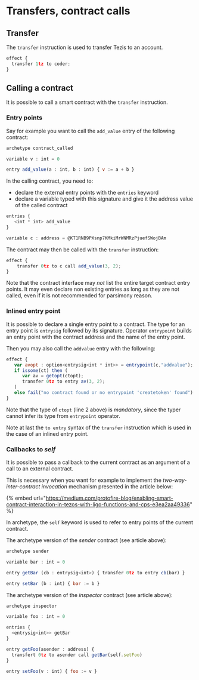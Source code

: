 # Transfers, contract calls

## Transfer

The `transfer` instruction is used to transfer Tezis to an account.

```javascript
effect {
  transfer 1tz to coder;
}
```

## Calling a contract

It is possible to call a smart contract with the `transfer` instruction.

### Entry points

Say for example you want to call the `add_value` entry of the following contract: 

```javascript
archetype contract_called

variable v : int = 0

entry add_value(a : int, b : int) { v := a + b }
```

In the calling contract, you need to:

* declare the external entry points with the `entries` keyword
* declare a variable typed with this signature and give it the address value of the called contract 

```javascript
entries {
   <int * int> add_value
}

variable c : address = @KT1RNB9PXsnp7KMkiMrWNMRzPjuefSWojBAm
```

The contract may then be called with the `transfer` instruction:

```javascript
effect {
    transfer 0tz to c call add_value(3, 2);
}
```

Note that the contract interface may _not_ list the entire target contract entry points. It may even declare non existing entries as long as they are not called, even if it is not recommended for parsimony reason.

### Inlined entry point

It is possible to declare a single entry point to a contract. The type for an entry point is `entrysig` followed by its signature. Operator `entrypoint` builds an entry point with the contract address and the name of the entry point.

Then you may also call the `addvalue` entry with the following:

```javascript
effect {
   var avopt : option<entrysig<int * int>> = entrypoint(c,"addvalue");
   if issome(ct) then (
      var av = getopt(ctopt);
      transfer 0tz to entry av(3, 2);
   )
   else fail("no contract found or no entrypoint 'createtoken' found")
}
```

Note that the type of `ctopt` \(line 2 above\) is _mandatory_, since the typer cannot infer its type from `entrypoint` operator. 

Note at last the `to entry` syntax of the `transfer` instruction which is used in the case of an inlined entry point.

### Callbacks to _self_

It is possible to pass a callback to the current contract as an argument of a call to an external contract. 

This is necessary when you want for example to implement the _two-way-inter-contract_ _invocation_ mechanism presented in the article below:

{% embed url="https://medium.com/protofire-blog/enabling-smart-contract-interaction-in-tezos-with-ligo-functions-and-cps-e3ea2aa49336" %}

In archetype, the `self` keyword is used to refer to entry points of the current contract.

The archetype version of the _sender_ contract \(see article above\):

```javascript
archetype sender

variable bar : int = 0

entry getBar (cb : entrysig<int>) { transfer 0tz to entry cb(bar) }

entry setBar (b : int) { bar := b }
```

The archetype version of the _inspector_ contract \(see article above\):

```javascript
archetype inspector

variable foo : int = 0

entries {
  <entrysig<int>> getBar
}

entry getFoo(asender : address) { 
  transfert 0tz to asender call getBar(self.setFoo) 
}

entry setFoo(v : int) { foo := v }
```

